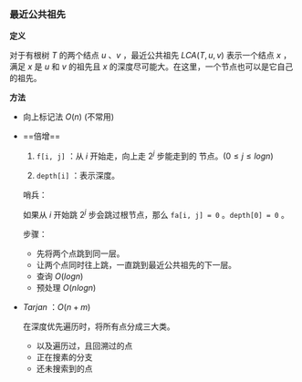 ### 最近公共祖先

**定义**

 对于有根树 $T$ 的两个结点 $u$ 、$v$ ，最近公共祖先 $LCA(T,u,v)$ 表示一个结点 $x$ ，满足 $x$ 是 $u$ 和 $v$ 的祖先且 $x$ 的深度尽可能大。在这里，一个节点也可以是它自己的祖先。  



**方法**

- 向上标记法 $O(n)$ (不常用)

- ==倍增==

  1. `f[i, j]` ：从 $i$ 开始走，向上走 $2^j$ 步能走到的 节点。$(0 \le j \le logn)$

  2. `depth[i]` ：表示深度。

  

  哨兵：

  如果从 $i$ 开始跳 $2^j$ 步会跳过根节点，那么 `fa[i, j] = 0` 。`depth[0] = 0` 。

  

  步骤：

  - 先将两个点跳到同一层。
  - 让两个点同时往上跳，一直跳到最近公共祖先的下一层。
  - 查询 $O(logn)$ 
  - 预处理 $O(nlogn)$



- $Tarjan$ ：$O(n+m)$

  在深度优先遍历时，将所有点分成三大类。

  - 以及遍历过，且回溯过的点
  - 正在搜素的分支
  - 还未搜索到的点 